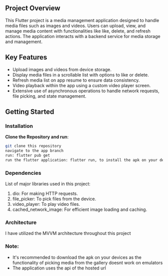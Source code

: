 ## Project Overview

This Flutter project is a media management application designed to handle media files such as images and videos. Users can upload, view, and manage media content with functionalities like like, delete, and refresh actions. The application interacts with a backend service for media storage and management.

## Key Features

- Upload images and videos from device storage.
- Display media files in a scrollable list with options to like or delete.
- Refresh media list on app resume to ensure data consistency.
- Video playback within the app using a custom video player screen.
- Extensive use of asynchronous operations to handle network requests, file picking, and state management.

## Getting Started

### Installation

**Clone the Repository and run**:
   ```bash
   git clone this repository
   navigate to the app branch
   run: flutter pub get
   run the flutter application: flutter run, to install the apk on your device
```
### Dependencies
List of major libraries used in this project:

1) dio: For making HTTP requests.
2) file_picker: To pick files from the device.
3) video_player: To play video files.
4) cached_network_image: For efficient image loading and caching.

### Architecture
I have utilized the MVVM architecture throughout this project

### Note:
- It's recommended to download the apk on your devices as the functionality of picking media from the gallery doesnt work on emulators
- The application uses the api of the hosted url
